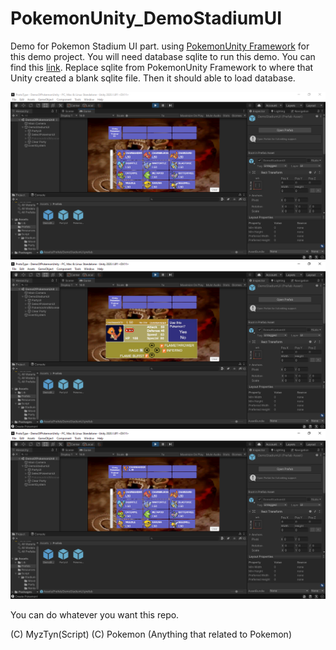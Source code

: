 # PokemonUnity_DemoStadiumUI
Demo for Pokemon Stadium UI part.
using [PokemonUnity Framework](https://github.com/herbertmilhomme/PokemonUnity) for this demo project. You will need database sqlite to run this demo. You can find this [link](https://github.com/herbertmilhomme/PokemonUnity/blob/UnityDemoWithNoAssets/veekun-pokedex.sqlite).
Replace sqlite from PokemonUnity Framework to where that Unity created a blank sqlite file. Then it should able to load database.

![alt text](https://github.com/MyzTyn/PokemonUnity_DemoStadiumUI/blob/main/ForReadMe/Capture.PNG)
![alt text](https://github.com/MyzTyn/PokemonUnity_DemoStadiumUI/blob/main/ForReadMe/Capture1.PNG)
![alt text](https://github.com/MyzTyn/PokemonUnity_DemoStadiumUI/blob/main/ForReadMe/Capture2.PNG)

You can do whatever you want this repo.

(C) MyzTyn(Script)
(C) Pokemon (Anything that related to Pokemon)
